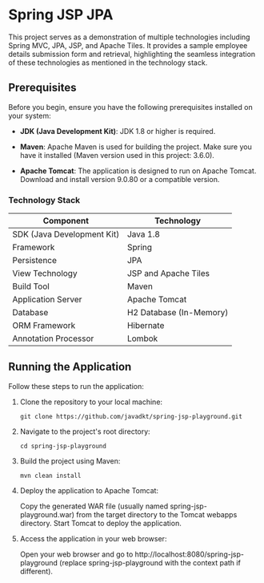  # Spring JSP JPA 

This project serves as a demonstration of multiple technologies including Spring MVC, JPA, JSP, and Apache Tiles. It provides a sample employee details submission form and retrieval, highlighting the seamless integration of these technologies as mentioned in the technology stack.

## Prerequisites

Before you begin, ensure you have the following prerequisites installed on your system:

- **JDK (Java Development Kit)**: JDK 1.8 or higher is required. 

- **Maven**: Apache Maven is used for building the project. Make sure you have it installed (Maven version used in this project: 3.6.0). 

- **Apache Tomcat**: The application is designed to run on Apache Tomcat. Download and install version 9.0.80 or a compatible version.

 ### Technology Stack
Component                   | Technology                            
---                         | ---                               
SDK (Java Development Kit)  | Java 1.8                                  
Framework                   | Spring                    
Persistence                 | JPA               
View Technology             | JSP and Apache Tiles  
Build Tool                  | Maven                           
Application Server          | Apache Tomcat                    
Database                    | H2 Database (In-Memory)
ORM Framework               | Hibernate                                
Annotation Processor        | Lombok                                  

## Running the Application
 
Follow these steps to run the application:

1. Clone the repository to your local machine:
   ```
   git clone https://github.com/javadkt/spring-jsp-playground.git
    ```
   
2. Navigate to the project's root directory:
   ```
   cd spring-jsp-playground
   ```
   
3. Build the project using Maven:
   ```
   mvn clean install
   ```
   
4. Deploy the application to Apache Tomcat:

   Copy the generated WAR file (usually named spring-jsp-playground.war) from the target directory to the Tomcat webapps directory.
   Start Tomcat to deploy the application.
   
5. Access the application in your web browser:

   Open your web browser and go to http://localhost:8080/spring-jsp-playground (replace spring-jsp-playground with the context path if different).  
